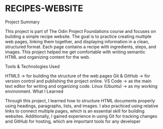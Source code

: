 # RECIPES-WEBSITE

Project Summary

This project is part of The Odin Project Foundations course and focuses on building a simple recipe website. The goal is to practice creating multiple web pages, linking them together, and displaying information in a clean, structured format. Each page contains a recipe with ingredients, steps, and images. This project helped me get comfortable with writing semantic HTML and organizing content for the web.

Tools & Technologies Used

HTML5 → for building the structure of the web pages
Git & GitHub → for version control and publishing the project online.
VS Code → as the main text editor for writing and organizing code.
Linux (Ubuntu) → as my working environment.
What I Learned

Through this project, I learned how to structure HTML documents properly using headings, paragraphs, lists, and images. I also practiced using relative links to connect multiple pages, which is an essential skill for building websites. Additionally, I gained experience in using Git for tracking changes and GitHub for hosting, which are important tools for any developer